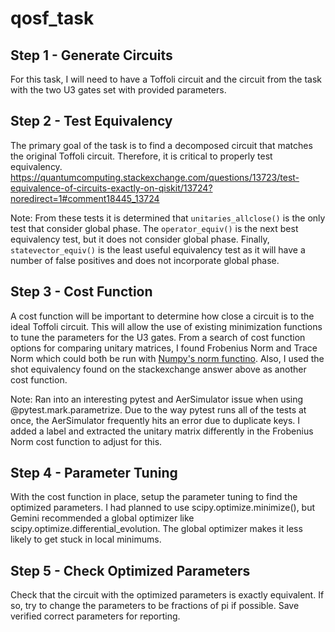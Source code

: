 # qosf_task

## Step 1 - Generate Circuits
For this task, I will need to have a Toffoli circuit and the circuit from the task with the two U3 gates set with provided parameters.

## Step 2 - Test Equivalency
The primary goal of the task is to find a decomposed circuit that matches the original Toffoli circuit. Therefore, it is critical to properly test equivalency.
https://quantumcomputing.stackexchange.com/questions/13723/test-equivalence-of-circuits-exactly-on-qiskit/13724?noredirect=1#comment18445_13724

Note: From these tests it is determined that `unitaries_allclose()` is the only test that consider global phase. The `operator_equiv()` is the next best equivalency test, but it does not consider global phase. Finally, `statevector_equiv()` is the least useful equivalency test as it will have a number of false positives and does not incorporate global phase.

## Step 3 - Cost Function
A cost function will be important to determine how close a circuit is to the ideal Toffoli circuit. This will allow the use of existing minimization functions to tune the parameters for the U3 gates.
From a search of cost function options for comparing unitary matrices, I found Frobenius Norm and Trace Norm which could both be run with [Numpy's norm functino](https://numpy.org/doc/stable/reference/generated/numpy.linalg.norm.html). Also, I used the shot equivalency found on the stackexchange answer above as another cost function.

Note: Ran into an interesting pytest and AerSimulator issue when using @pytest.mark.parametrize. Due to the way pytest runs all of the tests at once, the AerSimulator frequently hits an error due to duplicate keys. I added a label and extracted the unitary matrix differently in the Frobenius Norm cost function to adjust for this.

## Step 4 - Parameter Tuning
With the cost function in place, setup the parameter tuning to find the optimized parameters. I had planned to use scipy.optimize.minimize(), but Gemini recommended a global optimizer like scipy.optimize.differential_evolution. The global optimizer makes it less likely to get stuck in local minimums. 

## Step 5 - Check Optimized Parameters
Check that the circuit with the optimized parameters is exactly equivalent. If so, try to change the parameters to be fractions of pi if possible. Save verified correct parameters for reporting.